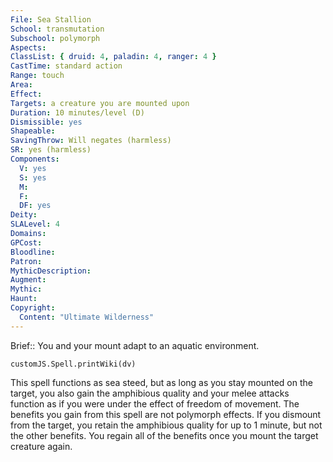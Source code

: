 ```yaml
---
File: Sea Stallion
School: transmutation
Subschool: polymorph
Aspects: 
ClassList: { druid: 4, paladin: 4, ranger: 4 }
CastTime: standard action
Range: touch
Area: 
Effect: 
Targets: a creature you are mounted upon
Duration: 10 minutes/level (D)
Dismissible: yes
Shapeable: 
SavingThrow: Will negates (harmless)
SR: yes (harmless)
Components:
  V: yes
  S: yes
  M: 
  F: 
  DF: yes
Deity: 
SLALevel: 4
Domains: 
GPCost: 
Bloodline: 
Patron: 
MythicDescription: 
Augment: 
Mythic: 
Haunt: 
Copyright:
  Content: "Ultimate Wilderness"
---
```

Brief:: You and your mount adapt to an aquatic environment.

```dataviewjs
customJS.Spell.printWiki(dv)
```

This spell functions as sea steed, but as long as you stay mounted on the target, you also gain the amphibious quality and your melee attacks function as if you were under the effect of freedom of movement. The benefits you gain from this spell are not polymorph effects. If you dismount from the target, you retain the amphibious quality for up to 1 minute, but not the other benefits. You regain all of the benefits once you mount the target creature again.
